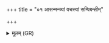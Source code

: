 +++
title = "०१ आसन्मन्त्र्यां वचस्यां सम्पिबन्तीम्"

+++
<details><summary>मूलम् (GR)</summary>

+++(PSK 20.19.1)+++आसन्मन्त्र्यां वचस्यां  
संपिबन्तीं न्यक्वरीम् ।  
उत्तरां जनंगमां  
प्र ता धमामि लक्ष्म्यः ॥
</details>